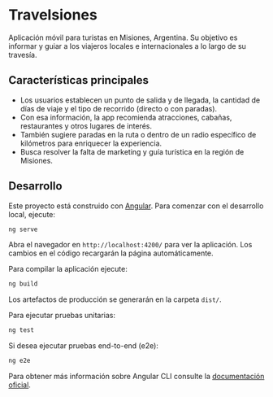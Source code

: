 # Travelsiones

Aplicación móvil para turistas en Misiones, Argentina. Su objetivo es informar y guiar a los viajeros locales e internacionales a lo largo de su travesía.

## Características principales

- Los usuarios establecen un punto de salida y de llegada, la cantidad de días de viaje y el tipo de recorrido (directo o con paradas).
- Con esa información, la app recomienda atracciones, cabañas, restaurantes y otros lugares de interés.
- También sugiere paradas en la ruta o dentro de un radio específico de kilómetros para enriquecer la experiencia.
- Busca resolver la falta de marketing y guía turística en la región de Misiones.

## Desarrollo

Este proyecto está construido con [Angular](https://angular.io). Para comenzar con el desarrollo local, ejecute:

```bash
ng serve
```

Abra el navegador en `http://localhost:4200/` para ver la aplicación. Los cambios en el código recargarán la página automáticamente.

Para compilar la aplicación ejecute:

```bash
ng build
```

Los artefactos de producción se generarán en la carpeta `dist/`.

Para ejecutar pruebas unitarias:

```bash
ng test
```

Si desea ejecutar pruebas end-to-end (e2e):

```bash
ng e2e
```

Para obtener más información sobre Angular CLI consulte la [documentación oficial](https://angular.dev/tools/cli).

